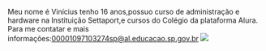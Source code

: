 Meu nome é Vinícius tenho 16 anos,possuo curso de administração e hardware na Instituição Settaport,e cursos do Colégio da plataforma Alura.
Para me contatar e mais informações:00001097103274sp@al.educacao.sp.gov.br
![](https://c.tenor.com/5HpezaVRhgQAAAAC/tenor.gif)
